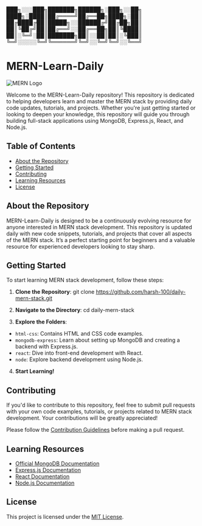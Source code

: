 ███╗░░░███╗███████╗██████╗░███╗░░██╗
████╗░████║██╔════╝██╔══██╗████╗░██║
██╔████╔██║█████╗░░██████╔╝██╔██╗██║
██║╚██╔╝██║██╔══╝░░██╔══██╗██║╚████║
██║░╚═╝░██║███████╗██║░░██║██║░╚███║
╚═╝░░░░░╚═╝╚══════╝╚═╝░░╚═╝╚═╝░░╚══╝

# MERN-Learn-Daily

![MERN Logo](https://miro.medium.com/v2/resize:fit:678/0*kxPYwfJmkXZ3iCWy.png)

Welcome to the MERN-Learn-Daily repository! This repository is dedicated to helping developers learn and master the MERN stack by providing daily code updates, tutorials, and projects. Whether you're just getting started or looking to deepen your knowledge, this repository will guide you through building full-stack applications using MongoDB, Express.js, React, and Node.js.

## Table of Contents

- [About the Repository](#about-the-repository)
- [Getting Started](#getting-started)
- [Contributing](#contributing)
- [Learning Resources](#learning-resources)
- [License](#license)

## About the Repository

MERN-Learn-Daily is designed to be a continuously evolving resource for anyone interested in MERN stack development. This repository is updated daily with new code snippets, tutorials, and projects that cover all aspects of the MERN stack. It’s a perfect starting point for beginners and a valuable resource for experienced developers looking to stay sharp.

## Getting Started

To start learning MERN stack development, follow these steps:

1. **Clone the Repository**:
   git clone https://github.com/harsh-100/daily-mern-stack.git

2. **Navigate to the Directory**:
   cd daily-mern-stack

3. **Explore the Folders**:

- `html-css`: Contains HTML and CSS code examples.
- `mongodb-express`: Learn about setting up MongoDB and creating a backend with Express.js.
- `react`: Dive into front-end development with React.
- `node`: Explore backend development using Node.js.

4. **Start Learning!**

## Contributing

If you'd like to contribute to this repository, feel free to submit pull requests with your own code examples, tutorials, or projects related to MERN stack development. Your contributions will be greatly appreciated!

Please follow the [Contribution Guidelines](CONTRIBUTING.md) before making a pull request.

## Learning Resources

- [Official MongoDB Documentation](https://docs.mongodb.com/)
- [Express.js Documentation](https://expressjs.com/)
- [React Documentation](https://reactjs.org/docs/getting-started.html)
- [Node.js Documentation](https://nodejs.org/en/docs/)

## License

This project is licensed under the [MIT License](LICENSE).
